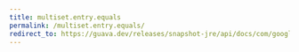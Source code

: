 ```yaml
---
title: multiset.entry.equals
permalink: /multiset.entry.equals/
redirect_to: https://guava.dev/releases/snapshot-jre/api/docs/com/google/common/collect/Multiset.Entry.html#equals-java.lang.Object-
---
```

